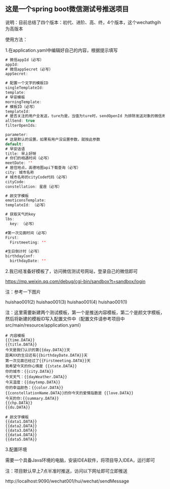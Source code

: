 ## 这是一个spring boot微信测试号推送项目

说明：目前总结了四个版本：初代、进阶、高、终，4个版本，这个wechathgih为高版本

使用方法：

1.在application.yaml中编辑好自己的内容，根据提示填写

```java
# 微信appId（必写）
appId: 
# 微信appSecret（必写）
appSecret: 

# 配置一个文字的模板ID
singleTemplateId:
template:
# 早安模板
morningTemplate:
# 模板ID（必写）
templateId: 
# 是否关注的用户全发送，ture为是，当值为ture时，sendOpenId 为排除发送对象的微信用户，当值为false为否，sendOpenId为发送对象的微信用户
allSend: true
filterOpenIds:

parameter:
# 这是默认的设置，如果有用户没设置参数，就按此参数
default:
# 早安话语
title: 早上好呀
# 你们的相遇时间（必写）
meetDate: ''
# 居住地点，高德地图api下载查询（必写）
city: 城市名称
# 城市名称的cityCode代码（必写）
cityCode: 
constellation: 星座（必写）

# 颜文字模板
emoticonsTemplate:
templateId: （必写）

# 获取天气的key
lbs:
  key: （必写）

#第一次见面时间（必写）
First:
  Firstmeeting: ''

#生日倒计时（必写）
birthdayConf:
  birthdayDate: ''

```

2.我已经准备好模板了，访问微信测试号网站，登录自己的微信即可

https://mp.weixin.qq.com/debug/cgi-bin/sandbox?t=sandbox/login

注：参考一下图片

huishao001(2)
huishao001(3)
huishao001(4)
huishao001(1)

注：这里需要新建两个测试模板，第一个是推送内容模板，第二个是颜文字模板，然后将新建的模板ID写入配置文件中（配置文件请参考项目中src/main/resource/application.yaml）

```
# 内容模板
{{time.DATA}}
{{title.DATA}}
今天是我们认识的第{{day.DATA}}天 
距离XX的生日还有{{birthdayDate.DATA}}天
第一次见面已经过了{{Firstmeeting.DATA}}天
我希望今天的你心情是 {{state.DATA}} 
你的城市：{{city.DATA}} 
今天天气：{{dayWeather.DATA}} 
今天温度：{{daytemp.DATA}} 
你的幸运颜色：{{color.DATA}} 
{{constellationName.DATA}}的你今天的爱情指数是 {{love.DATA}} 
今天的你:{{summary.DATA}} 
{{chp.DATA}}
{{du.DATA}}

# 颜文字模板
{{data1.DATA}}
{{data2.DATA}}
{{data3.DATA}}
{{data4.DATA}}
{{data5.DATA}}
```

3.配置环境

需要一个具备Java环境的电脑，安装IDEA软件，将项目导入IDEA，运行即可

注：项目默认早上7点半准时推送，访问以下网址即可立即推送

http://localhost:9090/wechat001/hui/wechat/sendMessage
